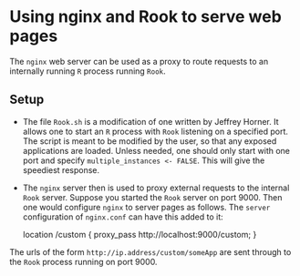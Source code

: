 Using nginx and Rook to serve web pages
=======================================

The `nginx` web server can be used as a proxy to route requests to an internally running `R` process running `Rook`.

Setup
-----

* The file `Rook.sh` is a modification of one written by Jeffrey Horner. It allows one to start an `R` process with `Rook` listening on a specified port. The script is meant to be modified by the user, so that any exposed applications are loaded.
Unless needed, one should only start with one port and specify `multiple_instances <- FALSE`. This will give the speediest response.

* The `nginx` server then is used to proxy external requests to the internal `Rook` server. Suppose you started the `Rook` server on port 9000. Then one would configure `nginx` to server pages as follows. The `server` configuration of `nginx.conf` can have this added to it:
    
    location /custom { 
      proxy_pass http://localhost:9000/custom; 
    }

The  urls of the form `http://ip.address/custom/someApp` are sent through to the `Rook` process running on port 9000.

